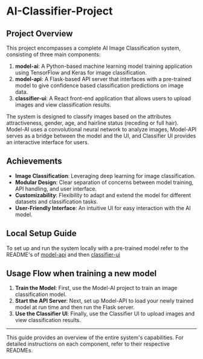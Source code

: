 # AI-Classifier-Project

## Project Overview

This project encompasses a complete AI Image Classification system, consisting of three main components: 

1. **model-ai**: A Python-based machine learning model training application using TensorFlow and Keras for image classification.
2. **model-api**: A Flask-based API server that interfaces with a pre-trained model to give confidence based classification predictions on image data.
3. **classifier-ui**: A React front-end application that allows users to upload images and view classification results.

The system is designed to classify images based on the attributes attractiveness, gender, age, and hairline status (receding or full hair). Model-AI uses a convolutional neural network to analyze images, Model-API serves as a bridge between the model and the UI, and Classifier UI provides an interactive interface for users.

## Achievements

- **Image Classification**: Leveraging deep learning for image classification.
- **Modular Design**: Clear separation of concerns between model training, API handling, and user interface.
- **Customizability**: Flexibility to adapt and extend the model for different datasets and classification tasks.
- **User-Friendly Interface**: An intuitive UI for easy interaction with the AI model.

## Local Setup Guide

To set up and run the system locally with a pre-trained model refer to the README's of [model-api](https://github.com/crxig-rxberts/AI-Classifier-Project/blob/main/model-api/READ_ME.md) and then [classifier-ui](https://github.com/crxig-rxberts/AI-Classifier-Project/blob/main/classifier-ui/README.md)

## Usage Flow when training a new model

1. **Train the Model**: First, use the Model-AI project to train an image classification model.
2. **Start the API Server**: Next, set up Model-API to load your newly trained model at run time and then run the Flask server.
3. **Use the Classifier UI**: Finally, use the Classifier UI to upload images and view classification results.

---

This guide provides an overview of the entire system's capabilities. For detailed instructions on each component, refer to their respective READMEs.
